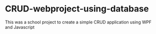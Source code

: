 # CRUD-webproject-using-database
This was a school project to create a simple CRUD application using WPF and Javascript
